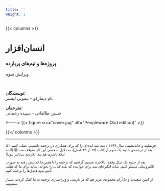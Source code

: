 ```yaml
---
title: ''
weight: 1
---
```


{{< columns >}}

# انسان‌افزار
### پروژه‌ها و تیم‌های پربازده

ویرایش سوم

<br />

**نویسندگان:** \
تام دیمارکو - تیموتی لیستر

**مترجمان:** \
حسین طالقانی - سپیده رحمانی

<--->
{{< figure src="cover.jpg" alt="Peopleware (3rd edition)" >}}

{{</ columns >}}

---

<small>
قرنطینه و خانه‌نشینی سال ۱۳۹۹ باعث شد ایده‌ای را که برای همکاری در ترجمه داشتیم، عملی کنیم. امّا بعد از ترجمه‌ی حدود یک سوم از کتاب (۱۳ از ۳۹ فصل)، به دلایل شخصی این کار متوقف شد 😔 (البته اینکه ناشری هم پیدا نکردیم بی‌تاثیر نبود!)

بعد از حدود یک سال وقفه، بالاخره تصمیم گرفتیم که ترجمه را تا همین‌جا که پیش رفته به صورت الکترونیکی منتشر کنیم. شاید انگیزه‌ای شد برای خواننده که بقیه کتاب را بخواند، شاید برای ما که همّت کنیم بقیه فصل‌ها را ترجمه کنیم.

از امین سعیدنیا و دل‌آرام محمودی عزیز هم که در بازبینی و ویراستاری ترجمه به ما کمک کردند، بسیار ممنونیم.
</small>